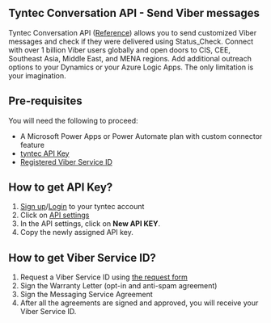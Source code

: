 ## Tyntec Conversation API - Send Viber messages

Tyntec Conversation API ([Reference](https://api.tyntec.com/reference/#conversations-send-messages-send-a-message)) allows you to send customized Viber messages and check if they were delivered using Status_Check. Connect with over 1 billion Viber users globally and open doors to CIS, CEE, Southeast Asia, Middle East, and MENA regions. Add additional outreach options to your Dynamics or your Azure Logic Apps. The only limitation is your imagination.

## Pre-requisites

You will need the following to proceed:
- A Microsoft Power Apps or Power Automate plan with custom connector feature
- [tyntec API Key](http://my.tyntec.com/api-settings)
- [Registered Viber Service ID](https://www.tyntec.com/viber-business-messages#contact)


## How to get API Key?
1. [Sign up](https://www.tyntec.com/create-account)/[Login](https://my.tyntec.com/auth/login) to your tyntec account
2. Click on [API settings](https://my.tyntec.com/api-settings)
3. In the API settings, click on **New API KEY**.
4. Copy the newly assigned API key.

## How to get Viber Service ID?
1. Request a Viber Service ID using [the request form](https://www.tyntec.com/viber-business-messages#contact)
2. Sign the Warranty Letter (opt-in and anti-spam agreement)
3. Sign the Messaging Service Agreement
4. After all the agreements are signed and approved, you will receive your Viber Service ID.

